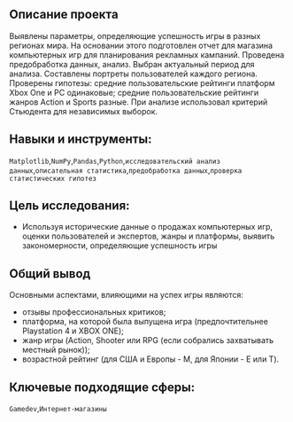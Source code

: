 ## Описание проекта
Выявлены параметры, определяющие успешность игры в разных регионах мира. На основании этого подготовлен отчет для магазина компьютерных игр для планирования рекламных кампаний. Проведена предобработка данных, анализ. Выбран актуальный период для анализа. Составлены портреты пользователей каждого региона. Проверены гипотезы: средние пользовательские рейтинги платформ Xbox One и PC одинаковые; средние пользовательские рейтинги жанров Action и Sports разные. При анализе использовал критерий Стьюдента для независимых выборок.

## Навыки и инструменты: 
`Matplotlib`,`NumPy`,`Pandas`,`Python`,`исследовательский анализ данных`,`описательная статистика`,`предобработка данных`,`проверка статистических гипотез`

## Цель исследования:
- Используя исторические данные о продажах компьютерных игр, оценки пользователей и экспертов, жанры и платформы, выявить закономерности, определяющие успешность игры  

## Общий вывод
Основными аспектами, влияющими на успех игры являются:
- отзывы профессиональных критиков;
- платформа, на которой была выпущена игра (предпочтительнее Playstation 4 и XBOX ONE);
- жанр игры (Action, Shooter или RPG (если собрались захватывать местный рынок));
- возрастной рейтинг (для США и Европы - М, для Японии - E или T).

## Ключевые подходящие сферы:
`Gamedev`,`Интернет-магазины`

